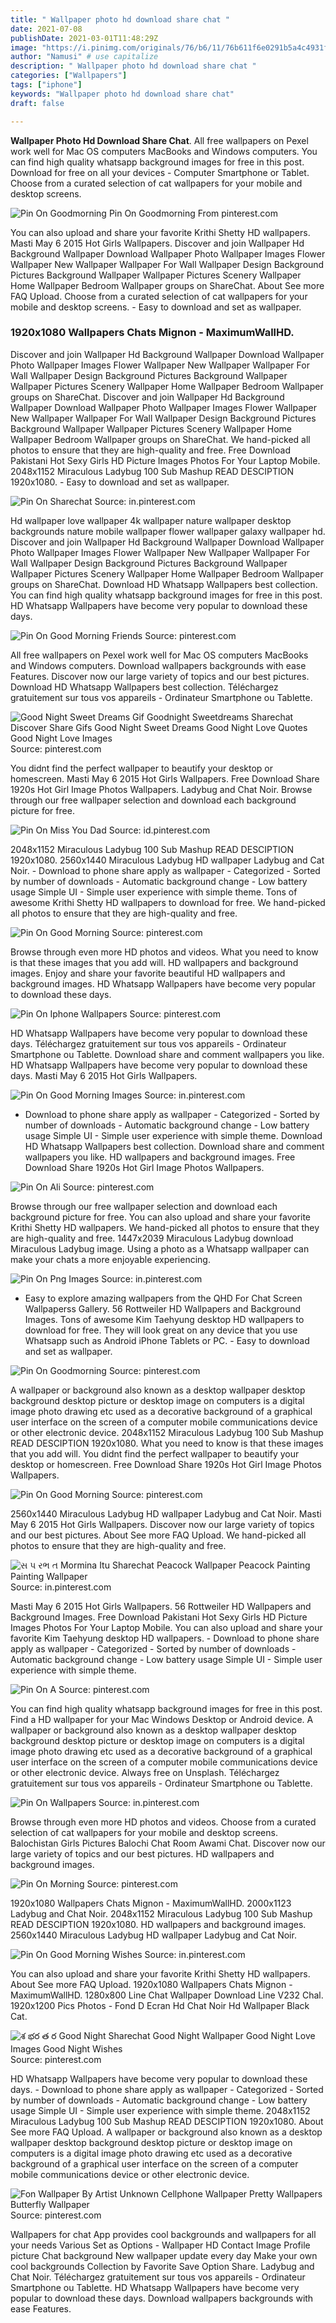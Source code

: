 ```yaml
---
title: " Wallpaper photo hd download share chat "
date: 2021-07-08
publishDate: 2021-03-01T11:48:29Z
image: "https://i.pinimg.com/originals/76/b6/11/76b611f6e0291b5a4c4931f6dca8f901.jpg"
author: "Namusi" # use capitalize
description: " Wallpaper photo hd download share chat "
categories: ["Wallpapers"]
tags: ["iphone"]
keywords: "Wallpaper photo hd download share chat"
draft: false

---
```



**Wallpaper Photo Hd Download Share Chat**. All free wallpapers on Pexel work well for Mac OS computers MacBooks and Windows computers. You can find high quality whatsapp background images for free in this post. Download for free on all your devices - Computer Smartphone or Tablet. Choose from a curated selection of cat wallpapers for your mobile and desktop screens.

![Pin On Goodmorning](https://i.pinimg.com/originals/f8/6e/d0/f86ed075fef7076efe5b64235ab4630e.jpg "Pin On Goodmorning")
Pin On Goodmorning From pinterest.com


You can also upload and share your favorite Krithi Shetty HD wallpapers. Masti May 6 2015 Hot Girls Wallpapers. Discover and join Wallpaper Hd Background Wallpaper Download Wallpaper Photo Wallpaper Images Flower Wallpaper New Wallpaper Wallpaper For Wall Wallpaper Design Background Pictures Background Wallpaper Wallpaper Pictures Scenery Wallpaper Home Wallpaper Bedroom Wallpaper groups on ShareChat. About See more FAQ Upload. Choose from a curated selection of cat wallpapers for your mobile and desktop screens. - Easy to download and set as wallpaper.

### 1920x1080 Wallpapers Chats Mignon - MaximumWallHD.

Discover and join Wallpaper Hd Background Wallpaper Download Wallpaper Photo Wallpaper Images Flower Wallpaper New Wallpaper Wallpaper For Wall Wallpaper Design Background Pictures Background Wallpaper Wallpaper Pictures Scenery Wallpaper Home Wallpaper Bedroom Wallpaper groups on ShareChat. Discover and join Wallpaper Hd Background Wallpaper Download Wallpaper Photo Wallpaper Images Flower Wallpaper New Wallpaper Wallpaper For Wall Wallpaper Design Background Pictures Background Wallpaper Wallpaper Pictures Scenery Wallpaper Home Wallpaper Bedroom Wallpaper groups on ShareChat. We hand-picked all photos to ensure that they are high-quality and free. Free Download Pakistani Hot Sexy Girls HD Picture Images Photos For Your Laptop Mobile. 2048x1152 Miraculous Ladybug 100 Sub Mashup READ DESCIPTION 1920x1080. - Easy to download and set as wallpaper.


![Pin On Sharechat](https://i.pinimg.com/736x/30/00/b5/3000b5b304a0bdc4d50c64e93fd8259b.jpg "Pin On Sharechat")
Source: in.pinterest.com

Hd wallpaper love wallpaper 4k wallpaper nature wallpaper desktop backgrounds nature mobile wallpaper flower wallpaper galaxy wallpaper hd. Discover and join Wallpaper Hd Background Wallpaper Download Wallpaper Photo Wallpaper Images Flower Wallpaper New Wallpaper Wallpaper For Wall Wallpaper Design Background Pictures Background Wallpaper Wallpaper Pictures Scenery Wallpaper Home Wallpaper Bedroom Wallpaper groups on ShareChat. Download HD Whatsapp Wallpapers best collection. You can find high quality whatsapp background images for free in this post. HD Whatsapp Wallpapers have become very popular to download these days.

![Pin On Good Morning Friends](https://i.pinimg.com/736x/60/b9/68/60b9686297a1d8b5ac577c2c2c859309.jpg "Pin On Good Morning Friends")
Source: pinterest.com

All free wallpapers on Pexel work well for Mac OS computers MacBooks and Windows computers. Download wallpapers backgrounds with ease Features. Discover now our large variety of topics and our best pictures. Download HD Whatsapp Wallpapers best collection. Téléchargez gratuitement sur tous vos appareils - Ordinateur Smartphone ou Tablette.

![Good Night Sweet Dreams Gif Goodnight Sweetdreams Sharechat Discover Share Gifs Good Night Sweet Dreams Good Night Love Quotes Good Night Love Images](https://i.pinimg.com/originals/af/68/5f/af685f2579b715369aa92927dabe8e62.gif "Good Night Sweet Dreams Gif Goodnight Sweetdreams Sharechat Discover Share Gifs Good Night Sweet Dreams Good Night Love Quotes Good Night Love Images")
Source: pinterest.com

You didnt find the perfect wallpaper to beautify your desktop or homescreen. Masti May 6 2015 Hot Girls Wallpapers. Free Download Share 1920s Hot Girl Image Photos Wallpapers. Ladybug and Chat Noir. Browse through our free wallpaper selection and download each background picture for free.

![Pin On Miss You Dad](https://i.pinimg.com/originals/ea/aa/97/eaaa97f078f1cb94da2058c657a0f1f3.jpg "Pin On Miss You Dad")
Source: id.pinterest.com

2048x1152 Miraculous Ladybug 100 Sub Mashup READ DESCIPTION 1920x1080. 2560x1440 Miraculous Ladybug HD wallpaper Ladybug and Cat Noir. - Download to phone share apply as wallpaper - Categorized - Sorted by number of downloads - Automatic background change - Low battery usage Simple UI - Simple user experience with simple theme. Tons of awesome Krithi Shetty HD wallpapers to download for free. We hand-picked all photos to ensure that they are high-quality and free.

![Pin On Good Morning](https://i.pinimg.com/originals/57/10/85/57108578b3a41318428384c0530cdd1f.jpg "Pin On Good Morning")
Source: pinterest.com

Browse through even more HD photos and videos. What you need to know is that these images that you add will. HD wallpapers and background images. Enjoy and share your favorite beautiful HD wallpapers and background images. HD Whatsapp Wallpapers have become very popular to download these days.

![Pin On Iphone Wallpapers](https://i.pinimg.com/736x/4d/b4/dd/4db4dd215e7f388484aed2169144de0a.jpg "Pin On Iphone Wallpapers")
Source: pinterest.com

HD Whatsapp Wallpapers have become very popular to download these days. Téléchargez gratuitement sur tous vos appareils - Ordinateur Smartphone ou Tablette. Download share and comment wallpapers you like. HD Whatsapp Wallpapers have become very popular to download these days. Masti May 6 2015 Hot Girls Wallpapers.

![Pin On Good Morning Images](https://i.pinimg.com/736x/73/0c/f2/730cf214765a94342471ab6c0d01c2b1.jpg "Pin On Good Morning Images")
Source: in.pinterest.com

- Download to phone share apply as wallpaper - Categorized - Sorted by number of downloads - Automatic background change - Low battery usage Simple UI - Simple user experience with simple theme. Download HD Whatsapp Wallpapers best collection. Download share and comment wallpapers you like. HD wallpapers and background images. Free Download Share 1920s Hot Girl Image Photos Wallpapers.

![Pin On Ali](https://i.pinimg.com/564x/a7/78/ae/a778aee11f54e3c173fc4973f6d98381.jpg "Pin On Ali")
Source: pinterest.com

Browse through our free wallpaper selection and download each background picture for free. You can also upload and share your favorite Krithi Shetty HD wallpapers. We hand-picked all photos to ensure that they are high-quality and free. 1447x2039 Miraculous Ladybug download Miraculous Ladybug image. Using a photo as a Whatsapp wallpaper can make your chats a more enjoyable experiencing.

![Pin On Png Images](https://i.pinimg.com/736x/31/9a/70/319a702690c8c44585ff70a8957a1bce.jpg "Pin On Png Images")
Source: in.pinterest.com

- Easy to explore amazing wallpapers from the QHD For Chat Screen Wallpaperss Gallery. 56 Rottweiler HD Wallpapers and Background Images. Tons of awesome Kim Taehyung desktop HD wallpapers to download for free. They will look great on any device that you use Whatsapp such as Android iPhone Tablets or PC. - Easy to download and set as wallpaper.

![Pin On Goodmorning](https://i.pinimg.com/originals/f8/6e/d0/f86ed075fef7076efe5b64235ab4630e.jpg "Pin On Goodmorning")
Source: pinterest.com

A wallpaper or background also known as a desktop wallpaper desktop background desktop picture or desktop image on computers is a digital image photo drawing etc used as a decorative background of a graphical user interface on the screen of a computer mobile communications device or other electronic device. 2048x1152 Miraculous Ladybug 100 Sub Mashup READ DESCIPTION 1920x1080. What you need to know is that these images that you add will. You didnt find the perfect wallpaper to beautify your desktop or homescreen. Free Download Share 1920s Hot Girl Image Photos Wallpapers.

![Pin On Good Morning](https://i.pinimg.com/originals/f8/59/3a/f8593a8511a52f8276c58caf87608e2d.jpg "Pin On Good Morning")
Source: pinterest.com

2560x1440 Miraculous Ladybug HD wallpaper Ladybug and Cat Noir. Masti May 6 2015 Hot Girls Wallpapers. Discover now our large variety of topics and our best pictures. About See more FAQ Upload. We hand-picked all photos to ensure that they are high-quality and free.

![સ પ રભ ત Mormina Itu Sharechat Peacock Wallpaper Peacock Painting Painting Wallpaper](https://i.pinimg.com/originals/4a/38/78/4a3878577672bb720f158e880d53d178.jpg "સ પ રભ ત Mormina Itu Sharechat Peacock Wallpaper Peacock Painting Painting Wallpaper")
Source: in.pinterest.com

Masti May 6 2015 Hot Girls Wallpapers. 56 Rottweiler HD Wallpapers and Background Images. Free Download Pakistani Hot Sexy Girls HD Picture Images Photos For Your Laptop Mobile. You can also upload and share your favorite Kim Taehyung desktop HD wallpapers. - Download to phone share apply as wallpaper - Categorized - Sorted by number of downloads - Automatic background change - Low battery usage Simple UI - Simple user experience with simple theme.

![Pin On A](https://i.pinimg.com/originals/93/4c/f0/934cf09440e2be53cb3bc5a23274f25d.jpg "Pin On A")
Source: pinterest.com

You can find high quality whatsapp background images for free in this post. Find a HD wallpaper for your Mac Windows Desktop or Android device. A wallpaper or background also known as a desktop wallpaper desktop background desktop picture or desktop image on computers is a digital image photo drawing etc used as a decorative background of a graphical user interface on the screen of a computer mobile communications device or other electronic device. Always free on Unsplash. Téléchargez gratuitement sur tous vos appareils - Ordinateur Smartphone ou Tablette.

![Pin On Wallpapers](https://i.pinimg.com/originals/32/80/65/3280655e23e19f880bc670e603219782.png "Pin On Wallpapers")
Source: in.pinterest.com

Browse through even more HD photos and videos. Choose from a curated selection of cat wallpapers for your mobile and desktop screens. Balochistan Girls Pictures Balochi Chat Room Awami Chat. Discover now our large variety of topics and our best pictures. HD wallpapers and background images.

![Pin On Morning](https://i.pinimg.com/originals/4b/6b/49/4b6b499d7c46b1bb8979096849de31be.jpg "Pin On Morning")
Source: pinterest.com

1920x1080 Wallpapers Chats Mignon - MaximumWallHD. 2000x1123 Ladybug and Chat Noir. 2048x1152 Miraculous Ladybug 100 Sub Mashup READ DESCIPTION 1920x1080. HD wallpapers and background images. 2560x1440 Miraculous Ladybug HD wallpaper Ladybug and Cat Noir.

![Pin On Good Morning Wishes](https://i.pinimg.com/736x/85/ab/9d/85ab9df134c78d3890124d1145d0b4d1.jpg "Pin On Good Morning Wishes")
Source: in.pinterest.com

You can also upload and share your favorite Krithi Shetty HD wallpapers. About See more FAQ Upload. 1920x1080 Wallpapers Chats Mignon - MaximumWallHD. 1280x800 Line Chat Wallpaper Download Line V232 Chal. 1920x1200 Pics Photos - Fond D Ecran Hd Chat Noir Hd Wallpaper Black Cat.

![శ భర త ర Good Night Sharechat Good Night Wallpaper Good Night Love Images Good Night Wishes](https://i.pinimg.com/736x/b9/46/03/b9460399292ed75d821068955a577e7f.jpg "శ భర త ర Good Night Sharechat Good Night Wallpaper Good Night Love Images Good Night Wishes")
Source: pinterest.com

HD Whatsapp Wallpapers have become very popular to download these days. - Download to phone share apply as wallpaper - Categorized - Sorted by number of downloads - Automatic background change - Low battery usage Simple UI - Simple user experience with simple theme. 2048x1152 Miraculous Ladybug 100 Sub Mashup READ DESCIPTION 1920x1080. About See more FAQ Upload. A wallpaper or background also known as a desktop wallpaper desktop background desktop picture or desktop image on computers is a digital image photo drawing etc used as a decorative background of a graphical user interface on the screen of a computer mobile communications device or other electronic device.

![Fon Wallpaper By Artist Unknown Cellphone Wallpaper Pretty Wallpapers Butterfly Wallpaper](https://i.pinimg.com/originals/76/b6/11/76b611f6e0291b5a4c4931f6dca8f901.jpg "Fon Wallpaper By Artist Unknown Cellphone Wallpaper Pretty Wallpapers Butterfly Wallpaper")
Source: pinterest.com

Wallpapers for chat App provides cool backgrounds and wallpapers for all your needs Various Set as Options - Wallpaper HD Contact Image Profile picture Chat background New wallpaper update every day Make your own cool backgrounds Collection by Favorite Save Option Share. Ladybug and Chat Noir. Téléchargez gratuitement sur tous vos appareils - Ordinateur Smartphone ou Tablette. HD Whatsapp Wallpapers have become very popular to download these days. Download wallpapers backgrounds with ease Features.

